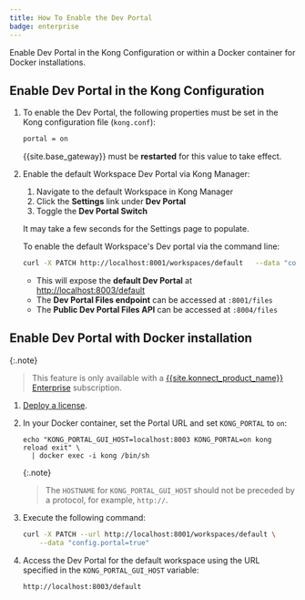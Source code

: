 ```yaml
---
title: How To Enable the Dev Portal
badge: enterprise
---
```


Enable Dev Portal in the Kong Configuration or within a Docker container for Docker installations.

## Enable Dev Portal in the Kong Configuration

1. To enable the Dev Portal, the following properties must be set in the Kong
configuration file (`kong.conf`):

   ```bash
   portal = on
   ```

   {{site.base_gateway}} must be **restarted** for this value to take effect.

2. Enable the default Workspace Dev Portal via Kong Manager:

   1. Navigate to the default Workspace in Kong Manager
   2. Click the **Settings** link under **Dev Portal**
   3. Toggle the **Dev Portal Switch**

   It may take a few seconds for the Settings page to populate.

   To enable the default Workspace's Dev portal via the command line:

   ```bash
   curl -X PATCH http://localhost:8001/workspaces/default   --data "config.portal=true"
   ```

   - This will expose the **default Dev Portal** at [http://localhost:8003/default](http://localhost:8003/default)
   - The **Dev Portal Files endpoint** can be accessed at `:8001/files`
   - The **Public Dev Portal Files API** can be accessed at `:8004/files`

## Enable Dev Portal with Docker installation

{:.note}
> This feature is only available with a [{{site.konnect_product_name}} Enterprise](/gateway/{{page.release}}/plan-and-deploy/licenses/) subscription.

1. [Deploy a license](/gateway/{{page.release}}/plan-and-deploy/licenses/deploy-license/).

2. In your Docker container, set the Portal URL and set `KONG_PORTAL` to `on`:

    ```plaintext
    echo "KONG_PORTAL_GUI_HOST=localhost:8003 KONG_PORTAL=on kong reload exit" \
      | docker exec -i kong /bin/sh
    ```

    {:.note}
    > The `HOSTNAME` for `KONG_PORTAL_GUI_HOST` should not be preceded by a protocol, for example, `http://`.

3. Execute the following command:

    ```sh
    curl -X PATCH --url http://localhost:8001/workspaces/default \
        --data "config.portal=true"
    ```

4. Access the Dev Portal for the default workspace using the URL specified
in the `KONG_PORTAL_GUI_HOST` variable:

    ```
    http://localhost:8003/default
    ```
